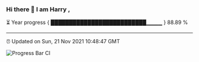 ### Hi there 👋 I am Harry , 

⏳ Year progress { ██████████████████████████▁▁▁▁ } 88.89 %

---

⏰ Updated on Sun, 21 Nov 2021 10:48:47 GMT

![Progress Bar CI](https://github.com/duykhang68/duykhang68/workflows/Progress%20Bar%20CI/badge.svg)
